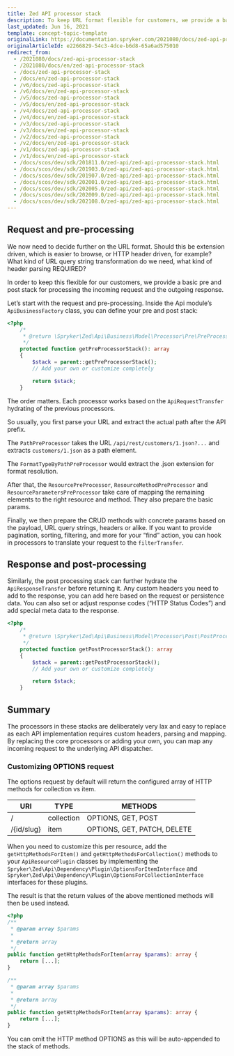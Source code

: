 ```yaml
---
title: Zed API processor stack
description: To keep URL format flexible for customers, we provide a basic pre and post-stack for prcessing the incoming request and the outgoing response.
last_updated: Jun 16, 2021
template: concept-topic-template
originalLink: https://documentation.spryker.com/2021080/docs/zed-api-processor-stack
originalArticleId: e2266829-54c3-4dce-b6d8-65a6ad575010
redirect_from:
  - /2021080/docs/zed-api-processor-stack
  - /2021080/docs/en/zed-api-processor-stack
  - /docs/zed-api-processor-stack
  - /docs/en/zed-api-processor-stack
  - /v6/docs/zed-api-processor-stack
  - /v6/docs/en/zed-api-processor-stack
  - /v5/docs/zed-api-processor-stack
  - /v5/docs/en/zed-api-processor-stack
  - /v4/docs/zed-api-processor-stack
  - /v4/docs/en/zed-api-processor-stack
  - /v3/docs/zed-api-processor-stack
  - /v3/docs/en/zed-api-processor-stack
  - /v2/docs/zed-api-processor-stack
  - /v2/docs/en/zed-api-processor-stack
  - /v1/docs/zed-api-processor-stack
  - /v1/docs/en/zed-api-processor-stack
  - /docs/scos/dev/sdk/201811.0/zed-api/zed-api-processor-stack.html
  - /docs/scos/dev/sdk/201903.0/zed-api/zed-api-processor-stack.html
  - /docs/scos/dev/sdk/201907.0/zed-api/zed-api-processor-stack.html
  - /docs/scos/dev/sdk/202001.0/zed-api/zed-api-processor-stack.html
  - /docs/scos/dev/sdk/202005.0/zed-api/zed-api-processor-stack.html
  - /docs/scos/dev/sdk/202009.0/zed-api/zed-api-processor-stack.html
  - /docs/scos/dev/sdk/202108.0/zed-api/zed-api-processor-stack.html
---
```


## Request and pre-processing

We now need to decide further on the URL format. Should this be extension driven, which is easier to browse, or HTTP header driven, for example? What kind of URL query string transformation do we need, what kind of header parsing REQUIRED?

In order to keep this flexible for our customers, we provide a basic pre and post stack for processing the incoming request and the outgoing response.

Let’s start with the request and pre-processing. Inside the Api module’s `ApiBusinessFactory` class, you can define your pre and post stack:

```php
<?php
    /*
     * @return \Spryker\Zed\Api\Business\Model\Processor\Pre\PreProcessorInterface[]
     */
    protected function getPreProcessorStack(): array
    {
        $stack = parent::getPreProcessorStack();
        // Add your own or customize completely

        return $stack;
    }

```

The order matters. Each processor works based on the `ApiRequestTransfer` hydrating of the previous processors.

So usually, you first parse your URL and extract the actual path after the API prefix.

The `PathPreProcessor` takes the URL `/api/rest/customers/1.json?...` and extracts `customers/1.json` as a path element.

The `FormatTypeByPathPreProcessor` would extract the .json extension for format resolution.

After that, the `ResourcePreProcessor`, `ResourceMethodPreProcessor` and `ResourceParametersPreProcessor` take care of mapping the remaining elements to the right resource and method. They also prepare the basic params.

Finally, we then prepare the CRUD methods with concrete params based on the payload, URL query strings, headers or alike. If you want to provide pagination, sorting, filtering, and more for your “find” action, you can hook in processors to translate your request to the `filterTransfer`.

## Response and post-processing

Similarly, the post processing stack can further hydrate the `ApiResponseTransfer` before returning it. Any custom headers you need to add to the response, you can add here based on the request or persistence data. You can also set or adjust response codes (“HTTP Status Codes”) and add special meta data to the response.

```php
<?php
    /*
     * @return \Spryker\Zed\Api\Business\Model\Processor\Post\PostProcessorInterface[]
     */
    protected function getPostProcessorStack(): array
    {
        $stack = parent::getPostProcessorStack();
        // Add your own or customize completely

        return $stack;
    }
```

## Summary

The processors in these stacks are deliberately very lax and easy to replace as each API implementation requires custom headers, parsing and mapping. By replacing the core processors or adding your own, you can map any incoming request to the underlying API dispatcher.

### Customizing OPTIONS request

The options request by default will return the configured array of HTTP methods for collection vs item.

| URI | TYPE  | METHODS  |
| --- | --- | --- |
|  / | collection | OPTIONS, GET, POST |
|  /{id/slug} | item  | OPTIONS, GET, PATCH, DELETE |

When you need to customize this per resource, add the `getHttpMethodsForItem()` and `getHttpMethodsForCollection()` methods to your `ApiResourcePlugin` classes by implementing the `Spryker\Zed\Api\Dependency\Plugin\OptionsForItemInterface` and `Spryker\Zed\Api\Dependency\Plugin\OptionsForCollectionInterface` interfaces for these plugins.

The result is that the return values of the above mentioned methods will then be used instead.

```php
<?php
/**
 * @param array $params
 *
 * @return array
 */
public function getHttpMethodsForItem(array $params): array {
    return [...];
}

/**
 * @param array $params
 *
 * @return array
 */
public function getHttpMethodsForItem(array $params): array {
    return [...];
}
```

You can omit the HTTP method OPTIONS as this will be auto-appended to the stack of methods.
